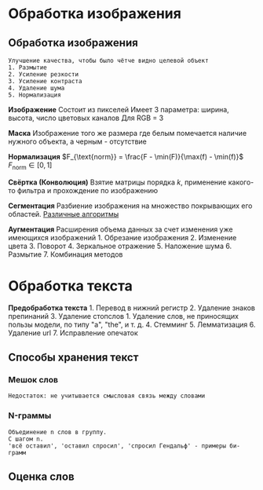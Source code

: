 # Обработка изображения
## Обработка изображения
	Улучшение качества, чтобы было чётче видно целевой объект
	1. Размытие
	2. Усиление резкости
	3. Усиление контраста
	4. Удаление шума
	5. Нормализация

**Изображение**
	Состоит из пикселей
	Имеет 3 параметра: ширина, высота, число цветовых каналов
		Для RGB = 3

**Маска**
	Изображение того же размера где белым помечается наличие нужного объекта, а черным - отсутствие

**Нормализация**
	$F_{\text{norm}} = \frac{F - \min(F)}{\max(f) - \min(f)}$
	$F_{\text{norm}} \in \left[0, 1\right]$

**Свёртка (Конволюция)**
	Взятие матрицы порядка $k$, применение какого-то фильтра и прохождение по изображению

**Сегментация**
	Разбиение изображения на множество покрывающих его областей.
	[Различные алгоритмы](https://habr.com/ru/companies/intel/articles/266347/)

**Аугментация**
	Расширения объема данных за счет изменения уже имеющихся изображений
	1. Обрезание изображения
	2. Изменение цвета
	3. Поворот
	4. Зеркальное отражение
	5. Наложение шума
	6. Размытие
	7. Комбинация методов

# Обработка текста
**Предобработка текста**
	1. Перевод в нижний регистр
	2. Удаление знаков препинаний
	3. Удаление стопслов
		1. Удаление слов, не приносящих пользы модели, по типу "a", "the", и т. д.
	4. Стемминг
	5. Лемматизация
	6. Удаление url
	7. Исправление опечаток

## Способы хранения текст
### Мешок слов
	Недостаток: не учитывается смысловая связь между словами
### N-граммы
	Объединение n слов в группу.
	С шагом n.
	'всё оставил', 'оставил спросил', 'спросил Гендальф' - примеры би-грамм

## Оценка слов







